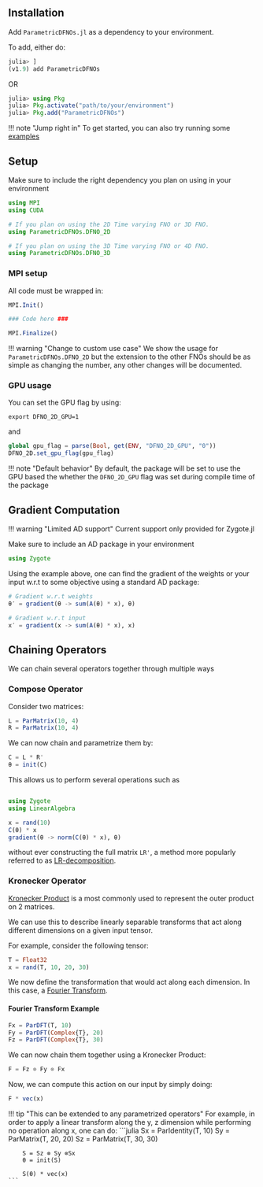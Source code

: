 ## Installation

Add `ParametricDFNOs.jl` as a dependency to your environment.

To add, either do:

```julia
julia> ]
(v1.9) add ParametricDFNOs
```

OR

```julia
julia> using Pkg
julia> Pkg.activate("path/to/your/environment")
julia> Pkg.add("ParametricDFNOs")
```

!!! note "Jump right in"
    To get started, you can also try running some [examples](https://github.com/turquoisedragon2926/ParametricDFNOs.jl-Examples)

## Setup

Make sure to include the right dependency you plan on using in your environment

```julia
using MPI
using CUDA

# If you plan on using the 2D Time varying FNO or 3D FNO.
using ParametricDFNOs.DFNO_2D

# If you plan on using the 3D Time varying FNO or 4D FNO.
using ParametricDFNOs.DFNO_3D
```

### MPI setup
All code must be wrapped in:

```julia
MPI.Init()

### Code here ###

MPI.Finalize()
```

!!! warning "Change to custom use case"
    We show the usage for `ParametricDFNOs.DFNO_2D` but the extension to the other FNOs should be as simple as changing the number, any other changes will be documented.

### GPU usage

You can set the GPU flag by using:

```shell
export DFNO_2D_GPU=1
```

and 

```julia
global gpu_flag = parse(Bool, get(ENV, "DFNO_2D_GPU", "0"))
DFNO_2D.set_gpu_flag(gpu_flag)
```

!!! note "Default behavior"
    By default, the package will be set to use the GPU based the whether the `DFNO_2D_GPU` flag was set during compile time of the package

## Gradient Computation

!!! warning "Limited AD support"
    Current support only provided for Zygote.jl

Make sure to include an AD package in your environment

```julia
using Zygote
```

Using the example above, one can find the gradient of the weights or your input w.r.t to some objective using a standard AD package:

```julia
# Gradient w.r.t weights
θ′ = gradient(θ -> sum(A(θ) * x), θ)

# Gradient w.r.t input
x′ = gradient(x -> sum(A(θ) * x), x)
```

## Chaining Operators

We can chain several operators together through multiple ways 

### Compose Operator

Consider two matrices:

```julia
L = ParMatrix(10, 4)
R = ParMatrix(10, 4)
```

We can now chain and parametrize them by:

```julia
C = L * R'
θ = init(C)
```

This allows us to perform several operations such as

```julia

using Zygote
using LinearAlgebra

x = rand(10)
C(θ) * x
gradient(θ -> norm(C(θ) * x), θ)
```

without ever constructing the full matrix `LR'`, a method more popularly referred to as [LR-decomposition](https://link.springer.com/chapter/10.1007/978-3-662-65458-3_11).

### Kronecker Operator

[Kronecker Product](https://en.wikipedia.org/wiki/Kronecker_product) is a most commonly used to represent the outer product on 2 matrices.

We can use this to describe linearly separable transforms that act along different dimensions on a given input tensor.

For example, consider the following tensor:

```julia
T = Float32
x = rand(T, 10, 20, 30)
```

We now define the transformation that would act along each dimension. In this case, a [Fourier Transform](https://en.wikipedia.org/wiki/Fourier_transform).

#### Fourier Transform Example
```julia
Fx = ParDFT(T, 10)
Fy = ParDFT(Complex{T}, 20)
Fz = ParDFT(Complex{T}, 30)
```

We can now chain them together using a Kronecker Product:

```julia
F = Fz ⊗ Fy ⊗ Fx
```

Now, we can compute this action on our input by simply doing:

```julia
F * vec(x)
```

!!! tip "This can be extended to any parametrized operators"
    For example, in order to apply a linear transform along the y, z dimension while performing no operation along x, one can do:
    ```julia
        Sx = ParIdentity(T, 10)
        Sy = ParMatrix(T, 20, 20)
        Sz = ParMatrix(T, 30, 30)

        S = Sz ⊗ Sy ⊗Sx
        θ = init(S)

        S(θ) * vec(x)
    ```
